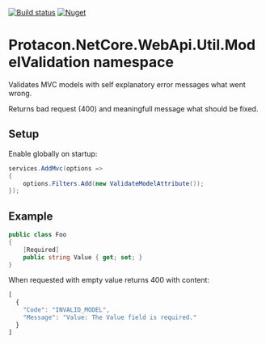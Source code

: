 [![Build status](https://ci.appveyor.com/api/projects/status/4k9jfvn49u7geb9u?svg=true)](https://ci.appveyor.com/project/savpek/protacon-netcore-webapi-util)
[![Nuget](https://img.shields.io/nuget/dt/Protacon.NetCore.WebApi.Util.svg)](https://www.nuget.org/packages/Protacon.NetCore.WebApi.Util/)

# Protacon.NetCore.WebApi.Util.ModelValidation namespace
Validates MVC models with self explanatory error messages what went wrong.

Returns bad request (400) and meaningfull message what should be fixed.

## Setup

Enable globally on startup:
```cs
services.AddMvc(options =>
{
    options.Filters.Add(new ValidateModelAttribute());
});
```

## Example
```cs
public class Foo
{
    [Required]
    public string Value { get; set; }
}
```

When requested with empty value returns 400 with content:
```javascript
[
  {
    "Code": "INVALID_MODEL",
    "Message": "Value: The Value field is required."
  }
]
```

